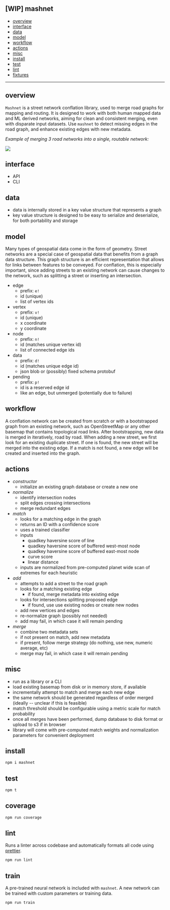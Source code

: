 [WIP] mashnet
---

- [overview](https://github.com/sharedstreets/mashnet#overview)
- [interface](https://github.com/sharedstreets/mashnet#interface)
- [data](https://github.com/sharedstreets/mashnet#data)
- [model](https://github.com/sharedstreets/mashnet#model)
- [workflow](https://github.com/sharedstreets/mashnet#workflow)
- [actions](https://github.com/sharedstreets/mashnet#actions)
- [misc](https://github.com/sharedstreets/mashnet#misc)
- [install](https://github.com/sharedstreets/mashnet#install)
- [test](https://github.com/sharedstreets/mashnet#test)
- [lint](https://github.com/sharedstreets/mashnet#lint)
- [fixtures](https://github.com/sharedstreets/mashnet#fixtures)

---

## overview

`Mashnet` is a street network conflation library, used to merge road graphs for mapping and routing. It is designed to work with both human mapped data and ML derived networks, aiming for clean and consistent merging, even with disparate input datasets. Use `mashnet` to detect missing edges in the road graph, and enhance existing edges with new metadata.

_Example of merging 3 road networks into a single, routable network:_

![](https://i.imgur.com/ihvsQZR.jpg)

## interface

- API
- CLI

## data

- data is internally stored in a key value structure that represents a graph
- key value structure is designed to be easy to serialize and deserialize, for both portability and storage

## model

Many types of geospatial data come in the form of geometry. Street networks are a special case of geospatial data that benefits from a graph data structure. This graph structure is an efficient representation that allows for links between features to be conveyed. For conflation, this is especially important, since adding streets to an existing network can cause changes to the network, such as splitting a street or inserting an intersection.

- edge
  - prefix: `e!`
  - id (unique)
  - list of vertex ids
- vertex
  - prefix: `v!`
  - id (unique)
  - x coordinate
  - y coordinate
- node
  - prefix: `n!`
  - id (matches unique vertex id)
  - list of connected edge ids
- data
  - prefix: `d!`
  - id (matches unique edge id)
  - json blob or (possibly) fixed schema protobuf
- pending
  - prefix: `p!`
  - id is a reserved edge id
  - like an edge, but unmerged (potentially due to failure)

## workflow

A conflation network can be created from scratch or with a bootstrapped graph from an existing network, such as OpenStreetMap or any other basemap that contains topological road links. After bootstrapping, new data is merged in iteratively, road by road. When adding a new street, we first look for an existing duplicate street. If one is found, the new street will be merged into the existing edge. If a match is not found, a new edge will be created and inserted into the graph.

## actions

- *constructor*
  - initialize an existing graph database or create a new one
- *normalize*
  - identify intersection nodes
  - split edges crossing intersections
  - merge redundant edges
- *match*
  - looks for a matching edge in the graph
  - returns an ID with a confidence score
  - uses a trained classifier
  - inputs
    - quadkey haversine score of line
    - quadkey haversine score of buffered west-most node
    - quadkey haversine score of buffered east-most node
    - curve score
    - linear distance
  - inputs are normalized from pre-computed planet wide scan of extremes for each heuristic
- *add*
  - attempts to add a street to the road graph
  - looks for a matching existing edge
    - if found, merge metadata into existing edge
  - looks for intersections splitting proposed edge
    - if found, use use existing nodes or create new nodes
  - add new vertices and edges
  - re-normalize graph (possibly not needed)
  - add may fail, in which case it will remain pending
- *merge*
  - combine two metadata sets
  - if not present on match, add new metadata
  - if present, follow merge strategy (do nothing, use new, numeric average, etc)
  - merge may fail, in which case it will remain pending

## misc

- run as a library or a CLI
- load existing basemap from disk or in memory store, if available
- incrementally attempt to match and merge each new edge
- the same network should be generated regardless of order merged (ideally -- unclear if this is feasible)
- match threshold should be configurable using a metric scale for match probability
- once all merges have been performed, dump database to disk format or upload to s3 if in browser
- library will come with pre-computed match weights and normalization parameters for convenient deployment

## install

```sh
npm i mashnet
```

## test

```sh
npm t
```

## coverage

```sh
npm run coverage
```

## lint

Runs a linter across codebase and automatically formats all code using [prettier](https://prettier.io).

```sh
npm run lint
```

## train

A pre-trained neural network is included with `mashnet`. A new network can be trained with custom parameters or training data.

```sh
npm run train
```

